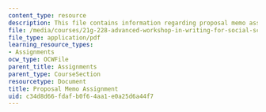 ```yaml
---
content_type: resource
description: This file contains information regarding proposal memo assignment.
file: /media/courses/21g-228-advanced-workshop-in-writing-for-social-sciences-and-architecture-els-spring-2007/c34d8d66fdafb0f64aa1e0a25d6a44f7_MIT21G.228S07_proposal.pdf
file_type: application/pdf
learning_resource_types:
- Assignments
ocw_type: OCWFile
parent_title: Assignments
parent_type: CourseSection
resourcetype: Document
title: Proposal Memo Assignment
uid: c34d8d66-fdaf-b0f6-4aa1-e0a25d6a44f7
---
```

